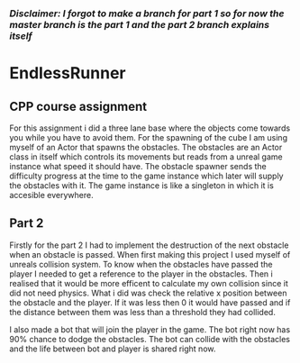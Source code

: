 ### _Disclaimer: I forgot to make a branch for part 1 so for now the master branch is the part 1 and the part 2 branch explains itself_

# EndlessRunner
## CPP course assignment 

For this assignment i did a three lane base where the objects come towards you while you have to avoid them. For the spawning of the cube I am using myself of an Actor that spawns the obstacles. The obstacles are an Actor class in itself which controls its movements but reads from a unreal game instance what speed it should have. The obstacle spawner sends the difficulty progress at the time to the game instance which later will supply the obstacles with it. The game instance is like a singleton in which it is accesible everywhere. 



## Part 2

Firstly for the part 2 I had to implement the destruction of the next obstacle when an obstacle is passed. When first making this project I used myself of unreals collision system. To know when the obstacles have passed the player I needed to get a reference to the player in the obstacles. Then i realised that it would be more efficent to calculate my own collision since it did not need physics. What i did was check the relative x position between the obstacle and the player. If it was less then 0 it would have passed and if the distance between them was less than a threshold they had collided. 

I also made a bot that will join the player in the game. The bot right now has 90% chance to dodge the obstacles. The bot can collide with the obstacles and the life between bot and player is shared right now.
